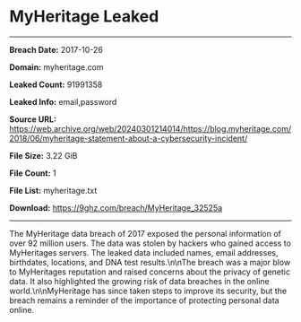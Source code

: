 # MyHeritage Leaked

------------
**Breach Date:** 2017-10-26

**Domain:** myheritage.com

**Leaked Count:** 91991358

**Leaked Info:** email,password

**Source URL:** https://web.archive.org/web/20240301214014/https://blog.myheritage.com/2018/06/myheritage-statement-about-a-cybersecurity-incident/

**File Size:** 3.22 GiB

**File Count:** 1

**File List:** myheritage.txt

**Download:** https://9ghz.com/breach/MyHeritage_32525a

------------
The MyHeritage data breach of 2017 exposed the personal information of over 92 million users. The data was stolen by hackers who gained access to MyHeritages servers. The leaked data included names, email addresses, birthdates, locations, and DNA test results.\n\nThe breach was a major blow to MyHeritages reputation and raised concerns about the privacy of genetic data. It also highlighted the growing risk of data breaches in the online world.\n\nMyHeritage has since taken steps to improve its security, but the breach remains a reminder of the importance of protecting personal data online.
